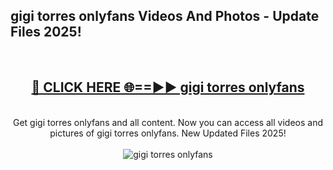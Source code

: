 <h2>gigi torres onlyfans Videos And Photos - Update Files 2025!</h2>
<br>
<div align="center">
<h2><a href="https://linkcuts.com/hfmhzwbr" rel="nofollow">🔴 CLICK HERE 🌐==►► gigi torres onlyfans</a></h2>
<br>
Get gigi torres onlyfans and all content. Now you can access all videos and pictures of gigi torres onlyfans. New Updated Files 2025!
<br>
<br>
<a href="https://linkcuts.com/hfmhzwbr" rel="nofollow" data-target="animated-image.originalLink"><img src="https://i.ibb.co.com/WyWwxjT/player-gif2.gif" alt="gigi torres onlyfans" style="max-width: 100%; display: inline-block;" data-target="animated-image.originalImage"></a>
</div>
<br>